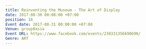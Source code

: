 ```yaml
---
title: Reinventing the Museum - The Art of Display
date: 2017-08-30 00:08:00 +07:00
position: 16
Event date: 2017-08-31 00:00:00 +07:00
Venue: group8asia
Event URL: https://www.facebook.com/events/238331356690698/
Genre: ART
---
```


